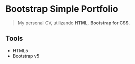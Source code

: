 # Bootstrap Simple Portfolio 
> My personal CV, utilizando **HTML**, **Bootstrap for CSS**.

## Tools
- HTML5
- Bootstrap v5
